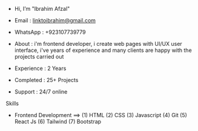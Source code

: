 - Hi, I’m "Ibrahim Afzal"
- Email : linktoibrahim@gmail.com
- WhatsApp : +923107739779

- About : i'm frontend developer, i create web pages with UI/UX user interface, i've years of experience
          and many clients are happy with the projects carried out

- Experience : 2 Years
- Completed : 25+ Projects
- Support : 24/7 online

Skills 
- Frontend Development ==>
(1) HTML
(2) CSS
(3) Javascript
(4) Git
(5) React Js
(6) Tailwind
(7) Bootstrap
